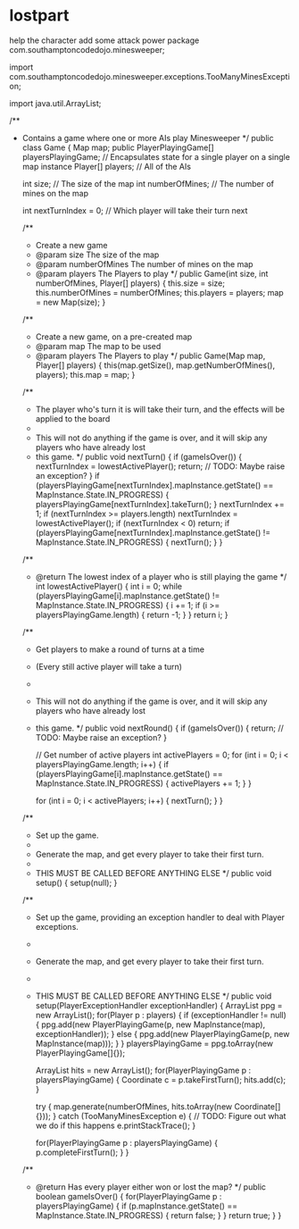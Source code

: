 # lostpart
help the character add some attack power
package com.southamptoncodedojo.minesweeper;

import com.southamptoncodedojo.minesweeper.exceptions.TooManyMinesException;

import java.util.ArrayList;

/**
 * Contains a game where one or more AIs play Minesweeper
 */
public class Game {
    Map map;
    public PlayerPlayingGame[] playersPlayingGame; // Encapsulates state for a single player on a single map instance
    Player[] players; // All of the AIs

    int size; // The size of the map
    int numberOfMines; // The number of mines on the map

    int nextTurnIndex = 0; // Which player will take their turn next

    /**
     * Create a new game
     * @param size The size of the map
     * @param numberOfMines The number of mines on the map
     * @param players The Players to play
     */
    public Game(int size, int numberOfMines, Player[] players) {
        this.size = size;
        this.numberOfMines = numberOfMines;
        this.players = players;
        map = new Map(size);
    }

    /**
     * Create a new game, on a pre-created map
     * @param map The map to be used
     * @param players The Players to play
     */
    public Game(Map map, Player[] players) {
        this(map.getSize(), map.getNumberOfMines(), players);
        this.map = map;
    }

    /**
     * The player who's turn it is will take their turn, and the effects will be applied to the board
     *
     * This will not do anything if the game is over, and it will skip any players who have already lost
     * this game.
     */
    public void nextTurn() {
        if (gameIsOver()) {
            nextTurnIndex = lowestActivePlayer();
            return; // TODO: Maybe raise an exception?
        }
        if (playersPlayingGame[nextTurnIndex].mapInstance.getState() == MapInstance.State.IN_PROGRESS) {
            playersPlayingGame[nextTurnIndex].takeTurn();
        }
        nextTurnIndex += 1;
        if (nextTurnIndex >= players.length) nextTurnIndex = lowestActivePlayer();
        if (nextTurnIndex < 0) return;
        if (playersPlayingGame[nextTurnIndex].mapInstance.getState() != MapInstance.State.IN_PROGRESS) {
            nextTurn();
        }
    }

    /**
     * @return The lowest index of a player who is still playing the game
     */
    int lowestActivePlayer() {
        int i = 0;
        while (playersPlayingGame[i].mapInstance.getState() != MapInstance.State.IN_PROGRESS) {
            i += 1;
            if (i >= playersPlayingGame.length) {
                return -1;
            }
        }
        return i;
    }

    /**
     * Get players to make a round of turns at a time
     * (Every still active player will take a turn)
     *
     * This will not do anything if the game is over, and it will skip any players who have already lost
     * this game.
     */
    public void nextRound() {
        if (gameIsOver()) {
            return; // TODO: Maybe raise an exception?
        }

        // Get number of active players
        int activePlayers = 0;
        for (int i = 0; i < playersPlayingGame.length; i++) {
            if (playersPlayingGame[i].mapInstance.getState() == MapInstance.State.IN_PROGRESS) {
                activePlayers += 1;
            }
        }

        for (int i = 0; i < activePlayers; i++) {
            nextTurn();
        }
    }

    /**
     * Set up the game.
     *
     * Generate the map, and get every player to take their first turn.
     *
     * THIS MUST BE CALLED BEFORE ANYTHING ELSE
     */
    public void setup() {
        setup(null);
    }

    /**
     * Set up the game, providing an exception handler to deal with Player exceptions.
     *
     * Generate the map, and get every player to take their first turn.
     *
     * THIS MUST BE CALLED BEFORE ANYTHING ELSE
     */
    public void setup(PlayerExceptionHandler exceptionHandler) {
        ArrayList<PlayerPlayingGame> ppg = new ArrayList<PlayerPlayingGame>();
        for(Player p : players) {
            if (exceptionHandler != null) {
                ppg.add(new PlayerPlayingGame(p, new MapInstance(map), exceptionHandler));
            } else {
                ppg.add(new PlayerPlayingGame(p, new MapInstance(map)));
            }
        }
        playersPlayingGame = ppg.toArray(new PlayerPlayingGame[]{});

        ArrayList<Coordinate> hits = new ArrayList<Coordinate>();
        for(PlayerPlayingGame p : playersPlayingGame) {
            Coordinate c = p.takeFirstTurn();
            hits.add(c);
        }

        try {
            map.generate(numberOfMines, hits.toArray(new Coordinate[]{}));
        } catch (TooManyMinesException e) {
            // TODO: Figure out what we do if this happens
            e.printStackTrace();
        }

        for(PlayerPlayingGame p : playersPlayingGame) {
            p.completeFirstTurn();
        }
    }

    /**
     * @return Has every player either won or lost the map?
     */
    public boolean gameIsOver() {
        for(PlayerPlayingGame p : playersPlayingGame) {
            if (p.mapInstance.getState() == MapInstance.State.IN_PROGRESS) {
                return false;
            }
        }
        return true;
    }
}
